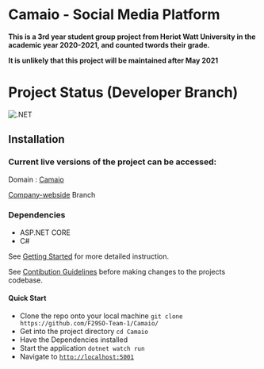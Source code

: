 # Camaio - Social Media Platform

**This is a 3rd year student group project from Heriot Watt University in the academic year 2020-2021, and counted twords their grade.**

**It is unlikely that this project will be maintained after May 2021**

# Project Status (Developer Branch)

![.NET](https://github.com/F29SO-Team-1/Camaio/workflows/.NET/badge.svg?branch=featurev2)

## Installation

### Current live versions of the project can be accessed:

Domain : [Camaio](https://camaio.co.uk/)

[Company-webside](http://company.camaio.co.uk:82/) Branch

### Dependencies

- ASP.NET CORE
- C#

See [Getting Started](GETTING_STARTED.md) for more detailed instruction.

See [Contibution Guidelines](CONTRIBUTING.md) before making changes to the projects codebase.

#### Quick Start

- Clone the repo onto your local machine `git clone https://github.com/F29SO-Team-1/Camaio/`
- Get into the project directory `cd Camaio`
- Have the Dependencies installed
- Start the application `dotnet watch run`
- Navigate to [`http://localhost:5001`](http://localhost:5001)
